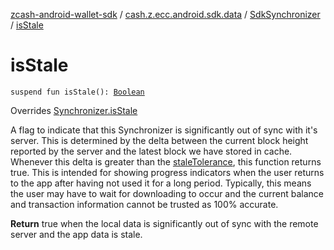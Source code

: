 [zcash-android-wallet-sdk](../../index.md) / [cash.z.ecc.android.sdk.data](../index.md) / [SdkSynchronizer](index.md) / [isStale](./is-stale.md)

# isStale

`suspend fun isStale(): `[`Boolean`](https://kotlinlang.org/api/latest/jvm/stdlib/kotlin/-boolean/index.html)

Overrides [Synchronizer.isStale](../-synchronizer/is-stale.md)

A flag to indicate that this Synchronizer is significantly out of sync with it's server. This is determined by
the delta between the current block height reported by the server and the latest block we have stored in cache.
Whenever this delta is greater than the [staleTolerance](#), this function returns true. This is intended for
showing progress indicators when the user returns to the app after having not used it for a long period.
Typically, this means the user may have to wait for downloading to occur and the current balance and transaction
information cannot be trusted as 100% accurate.

**Return**
true when the local data is significantly out of sync with the remote server and the app data is stale.


